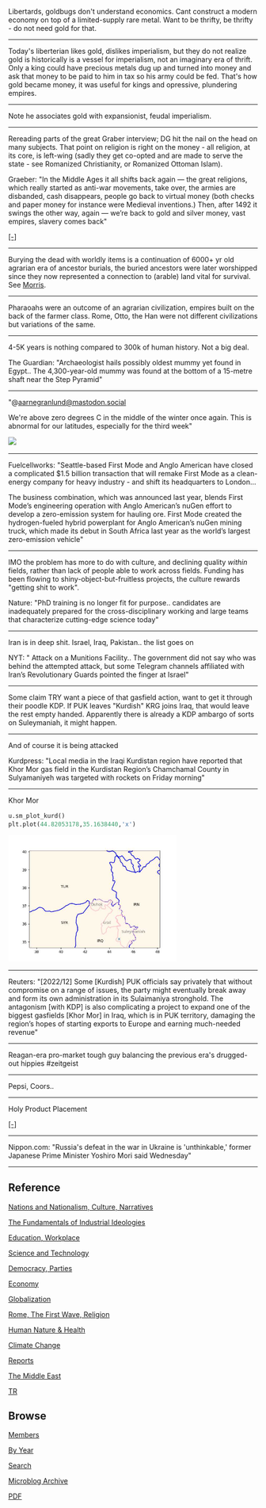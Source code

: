 
Libertards, goldbugs don't understand economics. Cant construct a
modern economy on top of a limited-supply rare metal. Want to be
thrifty, be thrifty - do not need gold for that.

---

Today's liberterian likes gold, dislikes imperialism, but they do not
realize gold is historically is a vessel for imperialism, not an
imaginary era of thrift. Only a king could have precious metals dug up
and turned into money and ask that money to be paid to him in tax so
his army could be fed. That's how gold became money, it was useful for
kings and opressive, plundering empires.

---

Note he associates gold with expansionist, feudal imperialism.

---

Rereading parts of the great Graber interview; DG hit the nail on the
head on many subjects. That point on religion is right on the money -
all religion, at its core, is left-wing (sadly they get co-opted and
are made to serve the state - see Romanized Christianity, or Romanized
Ottoman Islam).

Graeber: "In the Middle Ages it all shifts back again — the great
religions, which really started as anti-war movements, take over, the
armies are disbanded, cash disappears, people go back to virtual money
(both checks and paper money for instance were Medieval inventions.)
Then, after 1492 it swings the other way, again — we’re back to gold
and silver money, vast empires, slavery comes back"

[[-]](2011/11/debt-religions-money.html)

---

Burying the dead with worldly items is a continuation of 6000+ yr old
agrarian era of ancestor burials, the buried ancestors were later
worshipped since they now represented a connection to (arable) land
vital for survival. See [Morris](2017/10/wtwrfn-foragers-farmers.html#ancestors).

---

Pharaoahs were an outcome of an agrarian civilization, empires built
on the back of the farmer class. Rome, Otto, the Han were not
different civilizations but variations of the same.

---

4-5K years is nothing compared to 300k of human history. Not a big deal.

The Guardian: "Archaeologist hails possibly oldest mummy yet found in
Egypt.. The 4,300-year-old mummy was found at the bottom of a 15-metre
shaft near the Step Pyramid"

---

"@aarnegranlund@mastodon.social

We're above zero degrees C in the middle of the winter once
again. This is abnormal for our latitudes, especially for the third
week"

<img width="340" src="https://s3.masto.ai/cache/media_attachments/files/109/748/508/052/333/378/original/dd426fba90ff38ec.png"/>

---

Fuelcellworks: "Seattle-based First Mode and Anglo American have
closed a complicated $1.5 billion transaction that will remake First
Mode as a clean-energy company for heavy industry - and shift its
headquarters to London...

The business combination, which was announced last year, blends First
Mode’s engineering operation with Anglo American’s nuGen effort to
develop a zero-emission system for hauling ore. First Mode created the
hydrogen-fueled hybrid powerplant for Anglo American’s nuGen mining
truck, which made its debut in South Africa last year as the world’s
largest zero-emission vehicle"

---

IMO the problem has more to do with culture, and declining quality
*within* fields, rather than lack of people able to work across
fields. Funding has been flowing to shiny-object-but-fruitless
projects, the culture rewards "getting shit to work".

Nature: "PhD training is no longer fit for purpose.. candidates are
inadequately prepared for the cross-disciplinary working and large
teams that characterize cutting-edge science today"

---

Iran is in deep shit. Israel, Iraq, Pakistan.. the list goes on

NYT: " Attack on a Munitions Facility.. The government did not say who
was behind the attempted attack, but some Telegram channels affiliated
with Iran’s Revolutionary Guards pointed the finger at Israel"

---

Some claim TRY want a piece of that gasfield action, want to get it
through their poodle KDP. If PUK leaves "Kurdish" KRG joins Iraq, that
would leave the rest empty handed.  Apparently there is already a KDP
ambargo of sorts on Suleymaniah, it might happen.

---

And of course it is being attacked

Kurdpress: "Local media in the Iraqi Kurdistan region have reported
that Khor Mor gas field in the Kurdistan Region’s Chamchamal County in
Sulyamaniyeh was targeted with rockets on Friday morning"

---

Khor Mor 

```python
u.sm_plot_kurd()
plt.plot(44.82053178,35.1638440,'x')
```

<img width='340' src='mbl/2023/kurd_2.jpg'/> 

---

Reuters: "[2022/12] Some [Kurdish] PUK officials say privately that
without compromise on a range of issues, the party might eventually
break away and form its own administration in its Sulaimaniya
stronghold. The antagonism [with KDP] is also complicating a project
to expand one of the biggest gasfields [Khor Mor] in Iraq, which is in
PUK territory, damaging the region’s hopes of starting exports to
Europe and earning much-needed revenue"

---

Reagan-era pro-market tough guy balancing the previous era's
drugged-out hippies \#zeitgeist

---

Pepsi, Coors.. 

---

Holy Product Placement

[[-]](https://drive.google.com/uc?export=view&id=1N2eyGQd7Da6faKOY1zC_E9x2nqjmd-Sy)

---

Nippon.com: "Russia's defeat in the war in Ukraine is 'unthinkable,'
former Japanese Prime Minister Yoshiro Mori said Wednesday"

---

## Reference

[Nations and Nationalism, Culture, Narratives](2013/02/nations-and-nationalism.html)

[The Fundamentals of Industrial Ideologies](2011/04/fundamentals-of-industrial-ideologies.html)

[Education, Workplace](2017/09/education-workplace.html)

[Science and Technology](2018/09/science-technology.html)

[Democracy, Parties](2016/11/democracy.html)

[Economy](2018/05/economy.html)

[Globalization](2018/09/globalization.html)

[Rome, The First Wave, Religion](2017/12/rome.html)

[Human Nature & Health](2020/07/human-nature.html)

[Climate Change](2018/12/climate.html)

[Reports](2019/05/reports.html)

[The Middle East](2019/07/middleeast.html)

[TR](../tr)

## Browse

[Members](2022/08/members.html)

[By Year](years.html)

[Search](search.html)

[Microblog Archive](mbl/index.html)

[PDF](https://drive.google.com/uc?export=view&id=1FSi-1MnqXVq_PVTEXzzflwN8-7h92N_R)

